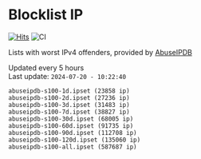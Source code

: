 # Blocklist IP

[![Hits](https://hits.seeyoufarm.com/api/count/incr/badge.svg?url=https%3A%2F%2Fgithub.com%2Fborestad%2Fblocklist-ip%2F&count_bg=%2379C83D&title_bg=%23555555&icon=&icon_color=%23E7E7E7&title=hits&edge_flat=false)](https://hits.seeyoufarm.com)  ![CI](https://img.shields.io/github/workflow/status/borestad/blocklist-ip/CI?style=flat-square)

Lists with worst IPv4 offenders, provided by [AbuseIPDB](https://www.abuseipdb.com/)

<!-- FOOTER-PLACEHOLDER -->
Updated every 5 hours<br>
Last update: `2024-07-20 - 10:22:40`
```
abuseipdb-s100-1d.ipset (23858 ip)
abuseipdb-s100-2d.ipset (27236 ip)
abuseipdb-s100-3d.ipset (31483 ip)
abuseipdb-s100-7d.ipset (38827 ip)
abuseipdb-s100-30d.ipset (68005 ip)
abuseipdb-s100-60d.ipset (91735 ip)
abuseipdb-s100-90d.ipset (112708 ip)
abuseipdb-s100-120d.ipset (135060 ip)
abuseipdb-s100-all.ipset (587687 ip)
```
